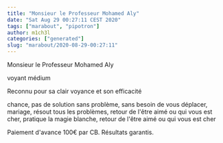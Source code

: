 ```yaml
---
title: "Monsieur le Professeur Mohamed Aly"
date: "Sat Aug 29 00:27:11 CEST 2020"
tags: ["marabout", "pipotron"]
author: m1ch3l
categories: ["generated"]
slug: "marabout/2020-08-29-00:27:11"
---
```


Monsieur le Professeur Mohamed Aly

voyant médium

Reconnu pour sa clair voyance et son efficacité

chance, pas de solution sans problème, sans besoin de vous déplacer, mariage, résout tous les problèmes, retour de l'être aimé ou qui vous est cher, pratique la magie blanche, retour de l'être aimé ou qui vous est cher

Paiement d'avance 100€ par CB. Résultats garantis.

